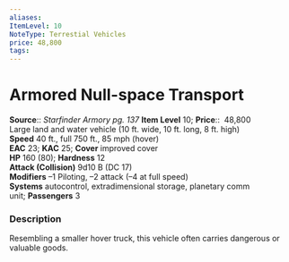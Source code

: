 ```yaml
---
aliases: 
ItemLevel: 10
NoteType: Terrestial Vehicles
price: 48,800
tags: 
---
```


# Armored Null-space Transport

**Source**:: _Starfinder Armory pg. 137_
**Item Level** 10;
**Price**::  48,800  
Large land and water vehicle (10 ft. wide, 10 ft. long, 8 ft. high)  
**Speed** 40 ft., full 750 ft., 85 mph (hover)  
**EAC** 23; **KAC** 25; **Cover** improved cover  
**HP** 160 (80); **Hardness** 12  
**Attack (Collision)** 9d10 B (DC 17)  
**Modifiers** –1 Piloting, –2 attack (–4 at full speed)  
**Systems** autocontrol, extradimensional storage, planetary comm unit; **Passengers** 3  

### Description

Resembling a smaller hover truck, this vehicle often carries dangerous or valuable goods.
